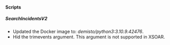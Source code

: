 #### Scripts
##### SearchIncidentsV2
- Updated the Docker image to: *demisto/python3:3.10.9.42476*.
- Hid the trimevents argument. This argument is not supported in XSOAR.